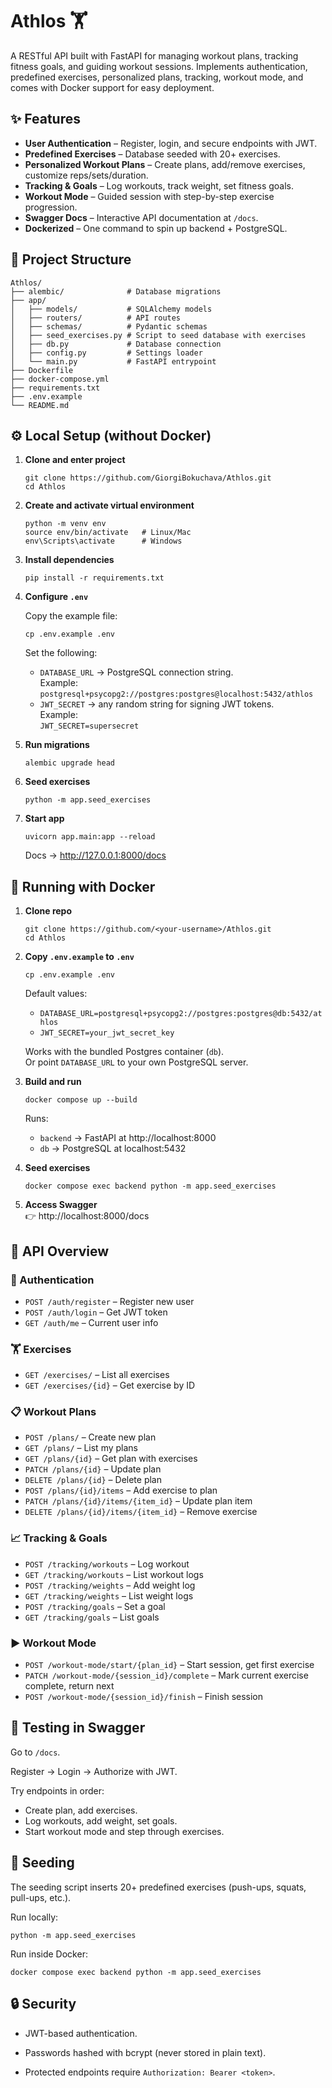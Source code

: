﻿# Athlos 🏋️

A RESTful API built with FastAPI for managing workout plans, tracking fitness goals, and guiding workout sessions. Implements authentication, predefined exercises, personalized plans, tracking, workout mode, and comes with Docker support for easy deployment.

## ✨ Features

- **User Authentication** – Register, login, and secure endpoints with JWT.
- **Predefined Exercises** – Database seeded with 20+ exercises.
- **Personalized Workout Plans** – Create plans, add/remove exercises, customize reps/sets/duration.
- **Tracking & Goals** – Log workouts, track weight, set fitness goals.
- **Workout Mode** – Guided session with step-by-step exercise progression.
- **Swagger Docs** – Interactive API documentation at `/docs`.
- **Dockerized** – One command to spin up backend + PostgreSQL.

## 📂 Project Structure

```
Athlos/
├── alembic/              # Database migrations
├── app/
│   ├── models/           # SQLAlchemy models
│   ├── routers/          # API routes
│   ├── schemas/          # Pydantic schemas
│   ├── seed_exercises.py # Script to seed database with exercises
│   ├── db.py             # Database connection
│   ├── config.py         # Settings loader
│   └── main.py           # FastAPI entrypoint
├── Dockerfile
├── docker-compose.yml
├── requirements.txt
├── .env.example
└── README.md
```

## ⚙️ Local Setup (without Docker)

1. **Clone and enter project**
   ```
   git clone https://github.com/GiorgiBokuchava/Athlos.git
   cd Athlos
   ```

2. **Create and activate virtual environment**
   ```
   python -m venv env
   source env/bin/activate   # Linux/Mac
   env\Scripts\activate      # Windows
   ```

3. **Install dependencies**
   ```
   pip install -r requirements.txt
   ```

4. **Configure `.env`**

   Copy the example file:
   ```
   cp .env.example .env
   ```

   Set the following:
   - `DATABASE_URL` → PostgreSQL connection string.  
     Example:  
     `postgresql+psycopg2://postgres:postgres@localhost:5432/athlos`
   - `JWT_SECRET` → any random string for signing JWT tokens.  
     Example:  
     `JWT_SECRET=supersecret`

5. **Run migrations**
   ```
   alembic upgrade head
   ```

6. **Seed exercises**
   ```
   python -m app.seed_exercises
   ```

7. **Start app**
   ```
   uvicorn app.main:app --reload
   ```

   Docs → http://127.0.0.1:8000/docs

## 🐳 Running with Docker

1. **Clone repo**
   ```
   git clone https://github.com/<your-username>/Athlos.git
   cd Athlos
   ```

2. **Copy `.env.example` to `.env`**
   ```
   cp .env.example .env
   ```

   Default values:  
   - `DATABASE_URL=postgresql+psycopg2://postgres:postgres@db:5432/athlos`  
   - `JWT_SECRET=your_jwt_secret_key`

   Works with the bundled Postgres container (`db`).  
   Or point `DATABASE_URL` to your own PostgreSQL server.

3. **Build and run**
   ```
   docker compose up --build
   ```

   Runs:  
   - `backend` → FastAPI at http://localhost:8000  
   - `db` → PostgreSQL at localhost:5432

4. **Seed exercises**
   ```
   docker compose exec backend python -m app.seed_exercises
   ```

5. **Access Swagger**  
   👉 http://localhost:8000/docs

## 📖 API Overview

### 🔑 Authentication

- `POST /auth/register` – Register new user
- `POST /auth/login` – Get JWT token
- `GET /auth/me` – Current user info

### 🏋️ Exercises

- `GET /exercises/` – List all exercises
- `GET /exercises/{id}` – Get exercise by ID

### 📋 Workout Plans

- `POST /plans/` – Create new plan
- `GET /plans/` – List my plans
- `GET /plans/{id}` – Get plan with exercises
- `PATCH /plans/{id}` – Update plan
- `DELETE /plans/{id}` – Delete plan
- `POST /plans/{id}/items` – Add exercise to plan
- `PATCH /plans/{id}/items/{item_id}` – Update plan item
- `DELETE /plans/{id}/items/{item_id}` – Remove exercise

### 📈 Tracking & Goals

- `POST /tracking/workouts` – Log workout
- `GET /tracking/workouts` – List workout logs
- `POST /tracking/weights` – Add weight log
- `GET /tracking/weights` – List weight logs
- `POST /tracking/goals` – Set a goal
- `GET /tracking/goals` – List goals

### ▶️ Workout Mode

- `POST /workout-mode/start/{plan_id}` – Start session, get first exercise
- `PATCH /workout-mode/{session_id}/complete` – Mark current exercise complete, return next
- `POST /workout-mode/{session_id}/finish` – Finish session

## 🧪 Testing in Swagger

Go to `/docs`.  

Register → Login → Authorize with JWT.  

Try endpoints in order:  
- Create plan, add exercises.  
- Log workouts, add weight, set goals.  
- Start workout mode and step through exercises.

## 📝 Seeding

The seeding script inserts 20+ predefined exercises (push-ups, squats, pull-ups, etc.).  


Run locally:  
```
python -m app.seed_exercises
```

Run inside Docker:  
```
docker compose exec backend python -m app.seed_exercises
```

## 🔒 Security

- JWT-based authentication.
- Passwords hashed with bcrypt (never stored in plain text).

- Protected endpoints require `Authorization: Bearer <token>`.

